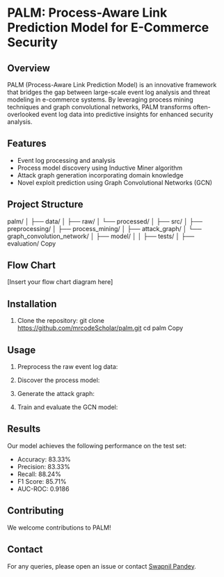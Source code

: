 # PALM: Process-Aware Link Prediction Model for E-Commerce Security

## Overview

PALM (Process-Aware Link Prediction Model) is an innovative framework that bridges the gap between large-scale event log analysis and threat modeling in e-commerce systems. By leveraging process mining techniques and graph convolutional networks, PALM transforms often-overlooked event log data into predictive insights for enhanced security analysis.

## Features

- Event log processing and analysis
- Process model discovery using Inductive Miner algorithm
- Attack graph generation incorporating domain knowledge
- Novel exploit prediction using Graph Convolutional Networks (GCN)

## Project Structure
palm/
│
├── data/
│   ├── raw/
│   └── processed/
│
├── src/
│   ├── preprocessing/
│   ├── process_mining/
│   ├── attack_graph/
│   └── graph_convolution_network/
│
├── model/
│
│
├── tests/
│
├── evaluation/
Copy
## Flow Chart

[Insert your flow chart diagram here]

## Installation

1. Clone the repository:
git clone https://github.com/mrcodeScholar/palm.git
cd palm
Copy

## Usage

1. Preprocess the raw event log data:

2. Discover the process model:

3. Generate the attack graph:

4. Train and evaluate the GCN model:

## Results

Our model achieves the following performance on the test set:

- Accuracy: 83.33%
- Precision: 83.33%
- Recall: 88.24%
- F1 Score: 85.71%
- AUC-ROC: 0.9186

## Contributing

We welcome contributions to PALM!

## Contact

For any queries, please open an issue or contact [Swapnil Pandey](mailto:2023proj051@goa.bits-pilani.ac.in).
